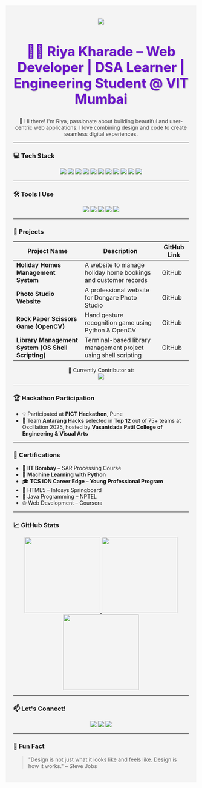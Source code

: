 <!-- GitHub Profile README for Riya Sunil Kharade -->

<!-- 🌊 Header with Gradient Background -->
<div style="background-color:#f4f4f4;padding:20px;">

<p align="center">
  <img src="https://capsule-render.vercel.app/api?type=waving&height=200&text=Hi%20I'm%20Riya%20Kharade&fontAlign=center&fontColor=ffffff&color=6a11cb,2575fc"/>
</p>

<h2 align="center" style="color:#6a11cb; font-weight:bold; font-size:2.2rem; text-shadow: 1px 1px 2px #aaa;">👩‍💻 Riya Kharade – Web Developer | DSA Learner | Engineering Student @ VIT Mumbai</h2>

<p align="center" style="color:#444">
  👋 Hi there! I'm Riya, passionate about building beautiful and user-centric web applications. I love combining design and code to create seamless digital experiences.
</p>

---


### 💻 Tech Stack

<p align="center">
  <img src="https://img.shields.io/badge/HTML-E34F26?style=flat&logo=html5&logoColor=white" />
  <img src="https://img.shields.io/badge/CSS-1572B6?style=flat&logo=css3&logoColor=white" />
  <img src="https://img.shields.io/badge/JavaScript-F7DF1E?style=flat&logo=javascript&logoColor=black" />
  <img src="https://img.shields.io/badge/Bootstrap-563D7C?style=flat&logo=bootstrap&logoColor=white" />
  <img src="https://img.shields.io/badge/PHP-8892BE?style=flat&logo=php&logoColor=white" />
  <img src="https://img.shields.io/badge/MySQL-00758F?style=flat&logo=mysql&logoColor=white" />
  <img src="https://img.shields.io/badge/Java-ED8B00?style=flat&logo=java&logoColor=white" />
  <img src="https://img.shields.io/badge/Python-3776AB?style=flat&logo=python&logoColor=white" />
  <img src="https://img.shields.io/badge/Git-F05032?style=flat&logo=git&logoColor=white" />
  <img src="https://img.shields.io/badge/Firebase-FFCA28?style=flat&logo=firebase&logoColor=black" />
  <img src="https://img.shields.io/badge/TensorFlow-FF6F00?style=flat&logo=tensorflow&logoColor=white" />
</p>

---

### 🛠️ Tools I Use

<p align="center">
  <img src="https://img.shields.io/badge/VS%20Code-007ACC?style=flat&logo=visual-studio-code&logoColor=white" />
  <img src="https://img.shields.io/badge/GitHub-181717?style=flat&logo=github&logoColor=white" />
  <img src="https://img.shields.io/badge/Figma-F24E1E?style=flat&logo=figma&logoColor=white" />
  <img src="https://img.shields.io/badge/Canva-00C4CC?style=flat&logo=canva&logoColor=white" />
  <img src="https://img.shields.io/badge/Replit-667881?style=flat&logo=replit&logoColor=white" />
</p>

---

### 🌟 Projects


| Project Name | Description | GitHub Link |
|--------------|-------------|-------------|
| **Holiday Homes Management System** | A website to manage holiday home bookings and customer records | <a href="https://github.com/Riya-Kharade/Holiday-Homes-Management-System-Website-" style="text-decoration:none;">GitHub</a> |
| **Photo Studio Website** | A professional website for Dongare Photo Studio | <a href="https://github.com/Riya-Kharade/Dongare-Photo-Studio-Website" style="text-decoration:none;">GitHub</a> |
| **Rock Paper Scissors Game (OpenCV)** | Hand gesture recognition game using Python & OpenCV | <a href="https://github.com/Riya-Kharade/Rock-Paper-Scissors-Game-using-Python-OpenCV-Hand-Gesture-Recognition-" style="text-decoration:none;">GitHub</a> |
| **Library Management System (OS Shell Scripting)** | Terminal-based library management project using shell scripting | <a href="https://github.com/Riya-Kharade/Library-Management-System" style="text-decoration:none;">GitHub</a> |

<p align="center">
  🚀 Currently Contributor at:<br> <img src="https://img.shields.io/badge/Girlscript%20Summer%20of%20Code-2025-purple?style=flat&logo=github&logoColor=white"/>
</p>

---

### 🏆 Hackathon Participation

- 💡 Participated at **PICT Hackathon**, Pune
- 🏅 Team **Antarang Hacks** selected in **Top 12** out of 75+ teams at Oscillation 2025, hosted by **Vasantdada Patil College of Engineering & Visual Arts**

---

### 📜 Certifications

- 🧠 **IIT Bombay** – SAR Processing Course
- 🤖 **Machine Learning with Python**
- 🎓 **TCS iON Career Edge – Young Professional Program**
- 🏅 HTML5 – Infosys Springboard  
- 📘 Java Programming – NPTEL  
- 🌐 Web Development – Coursera

---

### 📈 GitHub Stats

<p align="center">
  <a href="https://github.com/riya-kharade">
    <img src="https://github-readme-stats.vercel.app/api?username=riya-kharade&show_icons=true&theme=radical&hide_border=true" height="200"/>
  </a>
  <a href="https://github.com/riya-kharade">
    <img src="https://github-readme-streak-stats.herokuapp.com?user=riya-kharade&theme=radical&hide_border=true" height="200"/>
  </a>
  <a href="https://github.com/riya-kharade">
    <img src="https://github-readme-stats.vercel.app/api/top-langs/?username=riya-kharade&layout=compact&theme=radical&hide_border=true" height="200"/>
  </a>
</p>

---


### 📫 Let's Connect!

<p align="center">
  <a href="https://www.linkedin.com/in/riya-kharade-9228ba341"><img src="https://img.shields.io/badge/LinkedIn-0077B5?style=flat&logo=linkedin&logoColor=white"/></a>
  <a href="mailto:riyasunilkharade.vit@gmail.com"><img src="https://img.shields.io/badge/Gmail-D14836?style=flat&logo=gmail&logoColor=white"/></a>
  <a href="https://www.instagram.com/riiyaasunil"><img src="https://img.shields.io/badge/Instagram-E4405F?style=flat&logo=instagram&logoColor=white"/></a>
</p>

---

### 🧠 Fun Fact

> "Design is not just what it looks like and feels like. Design is how it works." – Steve Jobs

